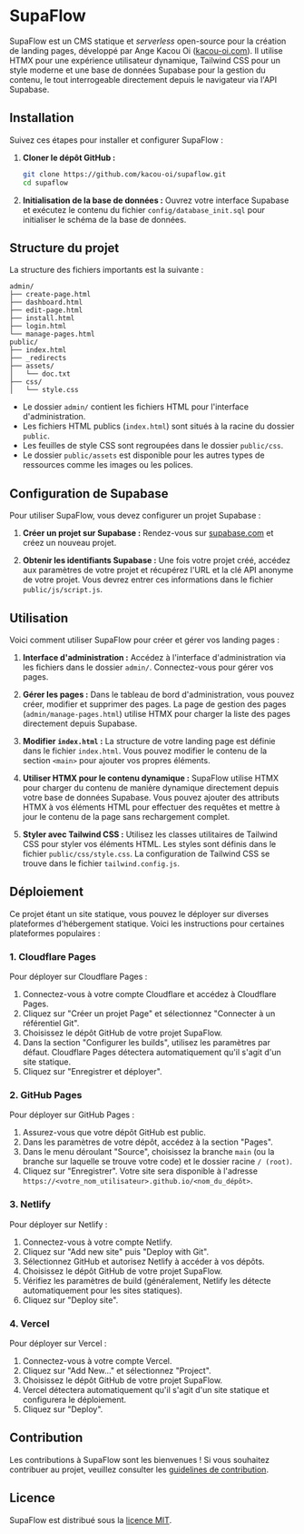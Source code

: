 # SupaFlow

SupaFlow est un CMS statique et *serverless* open-source pour la création de landing pages, développé par Ange Kacou Oi ([kacou-oi.com](https://kacou-oi.com)). Il utilise HTMX pour une expérience utilisateur dynamique, Tailwind CSS pour un style moderne et une base de données Supabase pour la gestion du contenu, le tout interrogeable directement depuis le navigateur via l'API Supabase.

## Installation

Suivez ces étapes pour installer et configurer SupaFlow :

1. **Cloner le dépôt GitHub :**
   ```bash
   git clone https://github.com/kacou-oi/supaflow.git
   cd supaflow
   ```

2. **Initialisation de la base de données :**
   Ouvrez votre interface Supabase et exécutez le contenu du fichier `config/database_init.sql` pour initialiser le schéma de la base de données.


## Structure du projet

La structure des fichiers importants est la suivante :

```
admin/
├── create-page.html
├── dashboard.html
├── edit-page.html
├── install.html
├── login.html
└── manage-pages.html
public/
├── index.html
├── _redirects
├── assets/
│   └── doc.txt
├── css/
│   └── style.css
```

*   Le dossier `admin/` contient les fichiers HTML pour l'interface d'administration.
*   Les fichiers HTML publics (`index.html`) sont situés à la racine du dossier `public`.
*   Les feuilles de style CSS sont regroupées dans le dossier `public/css`.
*   Le dossier `public/assets` est disponible pour les autres types de ressources comme les images ou les polices.

## Configuration de Supabase

Pour utiliser SupaFlow, vous devez configurer un projet Supabase :

1. **Créer un projet sur Supabase :**
   Rendez-vous sur [supabase.com](https://supabase.com/) et créez un nouveau projet.

2. **Obtenir les identifiants Supabase :**
   Une fois votre projet créé, accédez aux paramètres de votre projet et récupérez l'URL et la clé API anonyme de votre projet. Vous devrez entrer ces informations dans le fichier `public/js/script.js`.

## Utilisation

Voici comment utiliser SupaFlow pour créer et gérer vos landing pages :

1. **Interface d'administration :**
   Accédez à l'interface d'administration via les fichiers dans le dossier `admin/`. Connectez-vous pour gérer vos pages.

2. **Gérer les pages :**
   Dans le tableau de bord d'administration, vous pouvez créer, modifier et supprimer des pages. La page de gestion des pages (`admin/manage-pages.html`) utilise HTMX pour charger la liste des pages directement depuis Supabase.

3. **Modifier `index.html` :**
   La structure de votre landing page est définie dans le fichier `index.html`. Vous pouvez modifier le contenu de la section `<main>` pour ajouter vos propres éléments.

4. **Utiliser HTMX pour le contenu dynamique :**
   SupaFlow utilise HTMX pour charger du contenu de manière dynamique directement depuis votre base de données Supabase. Vous pouvez ajouter des attributs HTMX à vos éléments HTML pour effectuer des requêtes et mettre à jour le contenu de la page sans rechargement complet.

5. **Styler avec Tailwind CSS :**
   Utilisez les classes utilitaires de Tailwind CSS pour styler vos éléments HTML. Les styles sont définis dans le fichier `public/css/style.css`. La configuration de Tailwind CSS se trouve dans le fichier `tailwind.config.js`.

## Déploiement

Ce projet étant un site statique, vous pouvez le déployer sur diverses plateformes d'hébergement statique. Voici les instructions pour certaines plateformes populaires :

### 1. Cloudflare Pages

Pour déployer sur Cloudflare Pages :

1. Connectez-vous à votre compte Cloudflare et accédez à Cloudflare Pages.
2. Cliquez sur "Créer un projet Page" et sélectionnez "Connecter à un référentiel Git".
3. Choisissez le dépôt GitHub de votre projet SupaFlow.
4. Dans la section "Configurer les builds", utilisez les paramètres par défaut. Cloudflare Pages détectera automatiquement qu'il s'agit d'un site statique.
5. Cliquez sur "Enregistrer et déployer".

### 2. GitHub Pages

Pour déployer sur GitHub Pages :

1. Assurez-vous que votre dépôt GitHub est public.
2. Dans les paramètres de votre dépôt, accédez à la section "Pages".
3. Dans le menu déroulant "Source", choisissez la branche `main` (ou la branche sur laquelle se trouve votre code) et le dossier racine `/ (root)`.
4. Cliquez sur "Enregistrer". Votre site sera disponible à l'adresse `https://<votre_nom_utilisateur>.github.io/<nom_du_dépôt>`.

### 3. Netlify

Pour déployer sur Netlify :

1. Connectez-vous à votre compte Netlify.
2. Cliquez sur "Add new site" puis "Deploy with Git".
3. Sélectionnez GitHub et autorisez Netlify à accéder à vos dépôts.
4. Choisissez le dépôt GitHub de votre projet SupaFlow.
5. Vérifiez les paramètres de build (généralement, Netlify les détecte automatiquement pour les sites statiques).
6. Cliquez sur "Deploy site".

### 4. Vercel

Pour déployer sur Vercel :

1. Connectez-vous à votre compte Vercel.
2. Cliquez sur "Add New..." et sélectionnez "Project".
3. Choisissez le dépôt GitHub de votre projet SupaFlow.
4. Vercel détectera automatiquement qu'il s'agit d'un site statique et configurera le déploiement.
5. Cliquez sur "Deploy".

## Contribution

Les contributions à SupaFlow sont les bienvenues ! Si vous souhaitez contribuer au projet, veuillez consulter les [guidelines de contribution](CONTRIBUTING.md).

## Licence

SupaFlow est distribué sous la [licence MIT](LICENSE).
